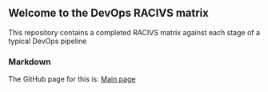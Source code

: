 ## Welcome to the DevOps RACIVS matrix

This repository contains a completed RACIVS matrix against each stage of a typical DevOps pipeline 

### Markdown

The GitHub page for this is: [Main page](https://lyitcomputing.github.io/DevOps-RACVIS/)  
